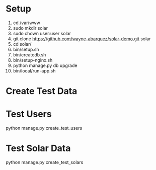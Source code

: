 # Setup
1) cd /var/www
2) sudo mkdir solar
3) sudo chown user:user solar
4) git clone https://github.com/wayne-abarquez/solar-demo.git solar
5) cd solar/
6) bin/setup.sh
7) bin/createdb.sh
8) bin/setup-nginx.sh
9) python manage.py db upgrade
10) bin/local/run-app.sh

# Create Test Data
# Test Users
python manage.py create_test_users
# Test Solar Data
python manage.py create_test_solars

